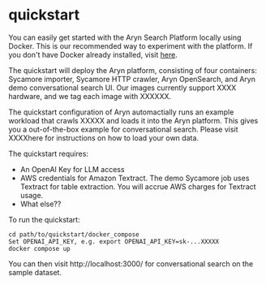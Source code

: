 # quickstart

You can easily get started with the Aryn Search Platform locally using Docker. This is our recommended way to experiment with the platform. If you don't have Docker already installed, visit [here](https://docs.docker.com/get-docker/). 

The quickstart will deploy the Aryn platform, consisting of four containers: Sycamore importer, Sycamore HTTP crawler, Aryn OpenSearch, and Aryn demo conversational search UI. Our images currently support XXXX hardware, and we tag each image with XXXXXX. 

The quickstart configuration of Aryn automactially runs an example workload that crawls XXXXX and loads it into the Aryn platform. This gives you a out-of-the-box example for conversational search. Please visit XXXXhere for instructions on how to load your own data.

The quickstart requires:

- An OpenAI Key for LLM access
- AWS credentials for Amazon Textract. The demo Sycamore job uses Textract for table extraction. You will accrue AWS charges for Textract usage.
- What else??

To run the quickstart:

```
cd path/to/quickstart/docker_compose
Set OPENAI_API_KEY, e.g. export OPENAI_API_KEY=sk-...XXXXX
docker compose up
```

You can then visit http://localhost:3000/ for conversational search on the sample dataset.

